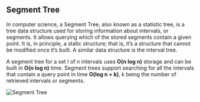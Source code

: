## Segment Tree

In computer science, a Segment Tree, also known as a statistic tree, is a tree data structure used for storing information about intervals, or segments. It allows querying which of the stored segments contain a given point. It is, in principle, a static structure; that is, it’s a structure that cannot be modified once it’s built. A similar data structure is the interval tree.

A segment tree for a set I of n intervals uses **O(n log n)** storage and can be built in **O(n log n)** time. Segment trees support searching for all the intervals that contain a query point in time **O(log n + k)**, k being the number of retrieved intervals or segments.

![Segment Tree](https://media.geeksforgeeks.org/wp-content/cdn-uploads/segment-tree1.png)
